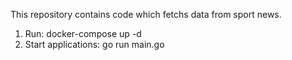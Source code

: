 This repository contains code which fetchs data from sport news. 

1. Run: docker-compose up -d
2. Start applications: go run main.go